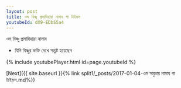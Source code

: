 ```yaml
---
layout: post
title: ওম বিষ্ণু প্রসাদিহায়া নামায গা টাইমস
youtubeId: dX9-EDbS5a4
---
```

 
 
 ওম বিষ্ণু প্রসাদিহায়া নামায  
 
 -  যিনি বিষ্ণুর ভক্তি দেখে সন্তুষ্ট হয়েছেন 
 
  
 
  
 
 
 
 
 
 


{% include youtubePlayer.html id=page.youtubeId %}
 
[Next]({{ site.baseurl }}{% link  split1/_posts/2017-01-04-ওম সমুদ্রায় নামায গা টাইমস.md%})
 
